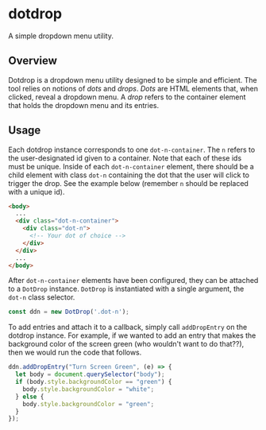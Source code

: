 # dotdrop

A simple dropdown menu utility.

## Overview

Dotdrop is a dropdown menu utility designed to be simple and efficient. The 
tool relies on notions of *dots* and *drops*. *Dots* are HTML elements
that, when clicked, reveal a dropdown menu. A *drop* refers to the container
element that holds the dropdown menu and its entries.

## Usage

Each dotdrop instance corresponds to one ```dot-n-container```. The ```n``` 
refers to the user-designated id given to a container. Note that each of
these ids must be unique. Inside of each ```dot-n-container``` element, there 
should be a child element with class ```dot-n``` containing the dot that the 
user will click to trigger the drop. See the example below (remember ```n``` 
should be replaced with a unique id).

```html
<body>
  ...
  <div class="dot-n-container">
    <div class="dot-n">
      <!-- Your dot of choice -->
    </div>
  </div>
  ...
</body>
```

After ```dot-n-container``` elements have been configured, they can be attached
to a ```DotDrop``` instance. ```DotDrop``` is instantiated with a single
argument, the ```dot-n``` class selector.

```javascript
const ddn = new DotDrop('.dot-n');
```

To add entries and attach it to a callback, simply call ```addDropEntry``` on 
the dotdrop instance. For example, if we wanted to add an entry that makes the
background color of the screen green (who wouldn't want to do that??), then
we would run the code that follows.

```javascript
ddn.addDropEntry("Turn Screen Green", (e) => {
  let body = document.querySelector("body");
  if (body.style.backgroundColor == "green") {
    body.style.backgroundColor = "white";
  } else {
    body.style.backgroundColor = "green";
  }
});
```

